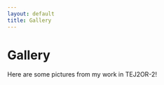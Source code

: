 ```yaml
---
layout: default
title: Gallery
---
```


# Gallery

Here are some pictures from my work in TEJ2OR-2!

